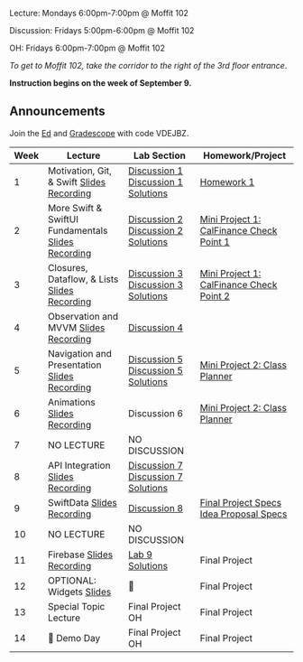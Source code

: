 Lecture: Mondays 6:00pm-7:00pm @ Moffit 102

Discussion: Fridays 5:00pm-6:00pm @ Moffit 102

OH: Fridays 6:00pm-7:00pm @ Moffit 102  

*To get to Moffit 102, take the corridor to the right of the 3rd floor entrance*.

**Instruction begins on the week of September 9.**

## Announcements
Join the [Ed](https://edstem.org/us/join/9rtEur) and [Gradescope](https://www.gradescope.com) with code VDEJBZ.

| Week | Lecture | Lab Section | Homework/Project |
| ---- | ------------------------------------------------------------------------------------------------------------------------------------------------------------------------------------------------------------------------------------------------------------------------------------------------------- | ------------------------------------------------- | ------------------------------------------------- |
| 1    | Motivation, Git, & Swift [Slides](https://drive.google.com/file/d/1GuW3e5f9PlFAp6cmPt9mgZV7KEjML1rL/view?usp=sharing) [Recording](https://youtu.be/DkCzKvBstto?si=kKP4MiEbhiM5IP2S)| [Discussion 1](https://drive.google.com/file/d/1tmSyMl6Jo-C2GqunlbtiarAdZ7nNW7DV/view?usp=sharing) [Discussion 1 Solutions](https://drive.google.com/file/d/17_NQKT7oNr3Q-eyYUgflLMjeyub0S_OA/view?usp=sharing) | [Homework 1](https://calhacks.notion.site/HW-1-9ff3cbb742a440b4afac115ce0ed3876?pvs=4) |
| 2    | More Swift & SwiftUI Fundamentals [Slides](https://drive.google.com/file/d/1H2hfkGkuhfsFEeHkt6wpgNl0efXIh96M/view?usp=sharing) [Recording](https://youtu.be/SS6DwEJ1beo?si=sO17XKLBnsCpVe-O) | [Discussion 2](https://drive.google.com/file/d/1uong0PNGsFdeWKim6_w1R7BaA-ZCGMqT/view) [Discussion 2 Solutions](https://drive.google.com/file/d/1vlcffKSJr0WALhbOA-UVKYu-wF_lnceZ/view?usp=sharing) | [Mini Project 1: CalFinance Check Point 1](https://calhacks.notion.site/Mini-Project-1-CalFinance-e1d3ffaf400b4c679dd01609c764c0dd?pvs=4) |
| 3    | Closures, Dataflow, & Lists [Slides](https://drive.google.com/file/d/126CEqMcylUEn4Y5xsFSI52DX1LHfN5LH/view?usp=sharing) [Recording](https://youtu.be/FMMe87Re8Xg?si=jfZjGKmrGmkHdJlS) | [Discussion 3](https://drive.google.com/file/d/1Ft-a-EF4FeUVAfwL2p6TeRTrLj0OJ_8d/view?usp=sharing) [Discussion 3 Solutions](https://drive.google.com/file/d/1IaUI3XWPr6ESqmTiwrmgbWdvU_WH-6F-/view?usp=drive_link) | [Mini Project 1: CalFinance Check Point 2](https://calhacks.notion.site/Mini-Project-1-CalFinance-e1d3ffaf400b4c679dd01609c764c0dd?pvs=4) |
| 4    | Observation and MVVM [Slides](https://drive.google.com/file/d/17YHPLn1mMVnNVoJpk824gZFuLNjg4VBH/view?usp=sharing) [Recording](https://youtu.be/QtxkX1N5kZE?si=VWWn16Vwnp26yIXD) | [Discussion 4](https://drive.google.com/file/d/1dgY3S9XAddQPbrrmg2vs-6rHsEtoyFBW/view) |  |
| 5    | Navigation and Presentation [Slides](https://drive.google.com/file/d/1t4WWHMPu5dtWJSh-GhnjG7mCgO0E5Tph/view?usp=sharing) [Recording](https://youtu.be/y-WKKKmPBFM?si=5lVVq2ww-pNPpXss) | [Discussion 5](https://drive.google.com/file/d/1bqqlgBWr6_swFdIfKs6HxmRWXtzP-i02/view?usp=sharing) [Discussion 5 Solutions](https://drive.google.com/file/d/1jb0f2CorY3XHvlQQp9v4431dGBDFynKO/view?usp=sharing) | [Mini Project 2: Class Planner](https://calhacks.notion.site/Mini-Project-2-Class-Planner-6037a8d265bb45d9b4bf1ab6a6d0382b?pvs=4) |
| 6    | Animations [Slides](https://drive.google.com/file/d/1lQpG6xNl1NNEH61W6F8-VytsbdB7uct0/view?usp=sharing) [Recording](https://youtu.be/gu2EK4hb1B4?si=EhuDtYdsqZBNk6fR) | Discussion 6 | [Mini Project 2: Class Planner](https://calhacks.notion.site/Mini-Project-2-Class-Planner-6037a8d265bb45d9b4bf1ab6a6d0382b?pvs=4) |
| 7    | NO LECTURE | NO DISCUSSION | |
| 8    | API Integration [Slides](https://drive.google.com/file/d/11IzadxA-s6iqjX-1WKbT8MbZXX3kHh_X/view?usp=sharing) [Recording](https://drive.google.com/file/d/1IxRJfE76uJSBVWp5fCUlv5pJrRQfW4l7/view?usp=sharing) | [Discussion 7](https://drive.google.com/file/d/1zvHYea94gZr502Wogu7ZoD7e9gkx50Ct/view?usp=sharing) [Discussion 7 Solutions](https://drive.google.com/file/d/1YUH6fCPg02TmaVxoa_33YDb6QY3MLa8J/view?usp=sharing)  |   |
| 9    | SwiftData [Slides](https://drive.google.com/file/d/1-iywCp957q0nA_Ybn-VsuIAnYZUN0_7J/view?usp=sharing) [Recording](https://youtu.be/9FpySjT40Xg?si=MLE7Y7Z_Uln63EI3)| [Discussion 8](https://drive.google.com/file/d/1L69l12oZkweevGfps2lR9O0jiw7AjG8t/view?usp=sharing) | [Final Project Specs](https://calhacks.notion.site/FA24-Cubstart-iOS-Final-Project-Spec-aef9b4cb29d54aa2a2e23f7c98dad11b?pvs=4) [Idea Proposal Specs](https://calhacks.notion.site/Idea-Proposal-and-Figma-Prototype-Spec-933dcd398b614daa855a0730c5262794?pvs=4) |
| 10   | NO LECTURE |  NO DISCUSSION |
| 11   | Firebase [Slides](https://drive.google.com/file/d/1z2oxwVIyLYR-5B6McdYeVdho5Nk02oFl/view?usp=sharing) [Recording](https://drive.google.com/file/d/1YqkaEvvceFIY9wkjsoTMaWZtoErh0izr/view?usp=sharing) | [Lab 9](https://classroom.github.com/a/ANOZKB5k) [Solutions](https://classroom.github.com/a/xmWjhsVF) | Final Project |
| 12   | OPTIONAL: Widgets [Slides](https://drive.google.com/file/d/1puqu0gbwocRBx_0WZIJIJEr0863HoAD9/view?usp=sharing) | 🦃 | Final Project |
| 13   | Special Topic Lecture | Final Project OH | Final Project 
| 14   | 🎉 Demo Day | Final Project OH | Final Project 